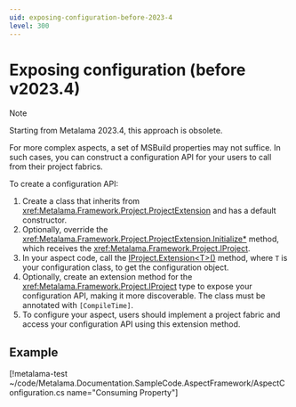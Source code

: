 ```yaml
---
uid: exposing-configuration-before-2023-4
level: 300
---
```


# Exposing configuration (before v2023.4)

> [!NOTE]
> Starting from Metalama 2023.4, this approach is obsolete.


For more complex aspects, a set of MSBuild properties may not suffice. In such cases, you can construct a configuration API for your users to call from their project fabrics.

To create a configuration API:

1. Create a class that inherits from <xref:Metalama.Framework.Project.ProjectExtension> and has a default constructor.
2. Optionally, override the <xref:Metalama.Framework.Project.ProjectExtension.Initialize*> method, which receives the <xref:Metalama.Framework.Project.IProject>.
3. In your aspect code, call the [IProject.Extension\<T>()](xref:Metalama.Framework.Project.IProject.Extension*) method, where `T` is your configuration class, to get the configuration object.
4. Optionally, create an extension method for the <xref:Metalama.Framework.Project.IProject> type to expose your configuration API, making it more discoverable. The class must be annotated with `[CompileTime]`.
5. To configure your aspect, users should implement a project fabric and access your configuration API using this extension method.

## Example

[!metalama-test ~/code/Metalama.Documentation.SampleCode.AspectFramework/AspectConfiguration.cs name="Consuming Property"]
